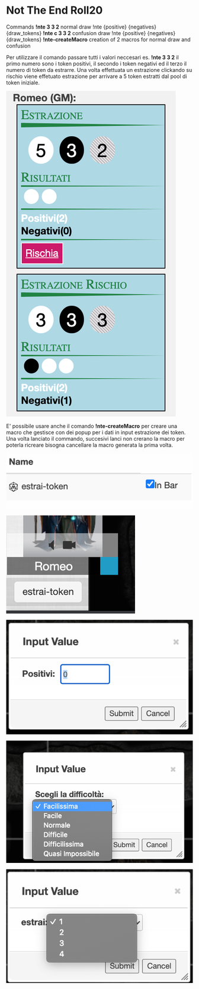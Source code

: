 # Not The End Roll20

Commands
**!nte 3 3 2**  normal draw  !nte {positive} {negatives} {draw_tokens}
**!nte c 3 3 2**  confusion draw  !nte {positive} {negatives} {draw_tokens}
**!nte-createMacro** creation of 2 macros for normal draw and confusion





Per utilizzare il comando passare tutti i valori neccesari
es. **!nte 3 3 2** il primo numero sono i token positivi, il secondo i token negativi
ed il terzo il numero di token da estrarre.
Una volta effettuata un estrazione clickando su rischio viene effetuato estrazione per arrivare a 5 token 
estratti dal pool di token iniziale.

![Image of roll-token](assets/roll-token.png)




E' possibile usare anche il comando **!nte-createMacro** 
per creare una macro che gestisce con dei popup per i dati in input  estrazione dei token.
Una volta lanciato il commando, succesivi lanci non crerano la macro per poterla ricreare bisogna cancellare 
la macro generata la prima volta.  

![Image of roll-token-img1](assets/img1.png)

![Image of roll-token-img2](assets/img2.png)

![Image of roll-token-img3](assets/img3.png)

![Image of roll-token-img4](assets/img4.png)

![Image of roll-token-img5](assets/img5.png)